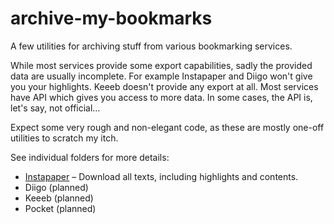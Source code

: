 # archive-my-bookmarks

A few utilities for archiving stuff from various bookmarking services.

While most services provide some export capabilities, sadly the provided data are usually incomplete. For example Instapaper and Diigo won't give you your highlights. Keeeb doesn't provide any export at all. Most services have API which gives you access to more data. In some cases, the API is, let's say, not official…

Expect some very rough and non-elegant code, as these are mostly one-off utilities to scratch my itch.

See individual folders for more details:
- [Instapaper](instapaper/) – Download all texts, including highlights and contents.
- Diigo (planned)
- Keeeb (planned)
- Pocket (planned)
